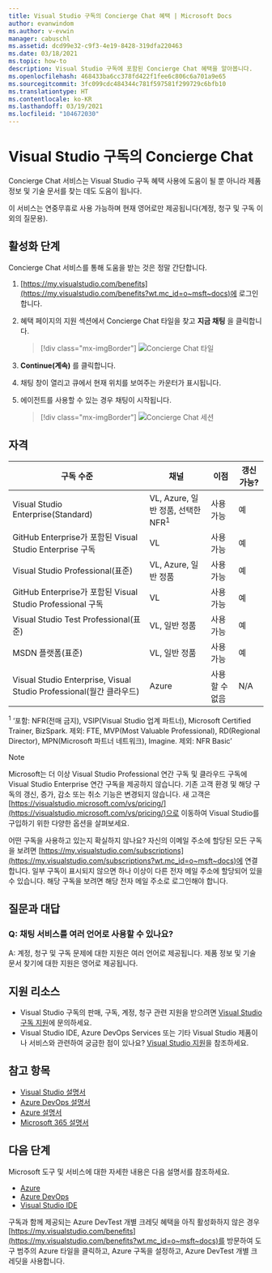 ```yaml
---
title: Visual Studio 구독의 Concierge Chat 혜택 | Microsoft Docs
author: evanwindom
ms.author: v-evwin
manager: cabuschl
ms.assetid: dcd99e32-c9f3-4e19-8428-319dfa220463
ms.date: 03/18/2021
ms.topic: how-to
description: Visual Studio 구독에 포함된 Concierge Chat 혜택을 알아봅니다.
ms.openlocfilehash: 468433ba6cc378fd422f1fee6c806c6a701a9e65
ms.sourcegitcommit: 3fc099cdc484344c781f597581f299729c6bfb10
ms.translationtype: HT
ms.contentlocale: ko-KR
ms.lasthandoff: 03/19/2021
ms.locfileid: "104672030"
---
```

# <a name="concierge-chat-in-visual-studio-subscriptions"></a>Visual Studio 구독의 Concierge Chat
Concierge Chat 서비스는 Visual Studio 구독 혜택 사용에 도움이 될 뿐 아니라 제품 정보 및 기술 문서를 찾는 데도 도움이 됩니다.

이 서비스는 연중무휴로 사용 가능하며 현재 영어로만 제공됩니다(계정, 청구 및 구독 이외의 질문용).

## <a name="activation-steps"></a>활성화 단계
Concierge Chat 서비스를 통해 도움을 받는 것은 정말 간단합니다.
1. [https://my.visualstudio.com/benefits](https://my.visualstudio.com/benefits?wt.mc_id=o~msft~docs)에 로그인합니다.

2. 혜택 페이지의 지원 섹션에서 Concierge Chat 타일을 찾고 **지금 채팅** 을 클릭합니다.
    > [!div class="mx-imgBorder"]
    > ![Concierge Chat 타일](_img/vs-concierge-chat/vs-concierge-chat-tile.png "새 채팅 세션을 시작하려면 '지금 채팅'을 클릭하세요.")

3. **Continue(계속)** 를 클릭합니다.

4. 채팅 창이 열리고 큐에서 현재 위치를 보여주는 카운터가 표시됩니다.

5. 에이전트를 사용할 수 있는 경우 채팅이 시작됩니다.
    > [!div class="mx-imgBorder"]
    > ![Concierge Chat 세션](_img/vs-concierge-chat/vs-concierge-chat-session.png "에이전트가 세션에 조인하면 채팅 세션 창이 표시됩니다.")

## <a name="eligibility"></a>자격
| 구독 수준                                                 |     채널                                            | 이점                                                          | 갱신 가능?    |
|--------------------------------------------------------------------|---------------------------------------------------------|------------------------------------------------------------------|---------------|
| Visual Studio Enterprise(Standard)   | VL, Azure, 일반 정품, 선택한 NFR<sup>1</sup> | 사용 가능       |  예          |
| GitHub Enterprise가 포함된 Visual Studio Enterprise 구독 | VL| 사용 가능       |  예          |
| Visual Studio Professional(표준) | VL, Azure, 일반 정품                                       | 사용 가능                                                            |  예          |
| GitHub Enterprise가 포함된 Visual Studio Professional 구독 | VL | 사용 가능                                                            |  예          |
| Visual Studio Test Professional(표준)                         | VL, 일반 정품                                              | 사용 가능                                             |  예          |
| MSDN 플랫폼(표준)                                          | VL, 일반 정품                                              | 사용 가능                                              |  예          |
| Visual Studio Enterprise, Visual Studio Professional(월간 클라우드) | Azure | 사용할 수 없음 | N/A |

<sup>1</sup> ‘포함: NFR(전매 금지), VSIP(Visual Studio 업계 파트너), Microsoft Certified Trainer, BizSpark.  제외: FTE, MVP(Most Valuable Professional), RD(Regional Director), MPN(Microsoft 파트너 네트워크), Imagine.  제외: NFR Basic’

> [!NOTE]
> Microsoft는 더 이상 Visual Studio Professional 연간 구독 및 클라우드 구독에 Visual Studio Enterprise 연간 구독을 제공하지 않습니다. 기존 고객 환경 및 해당 구독의 갱신, 증가, 감소 또는 취소 기능은 변경되지 않습니다. 새 고객은 [https://visualstudio.microsoft.com/vs/pricing/](https://visualstudio.microsoft.com/vs/pricing/)으로 이동하여 Visual Studio를 구입하기 위한 다양한 옵션을 살펴보세요.

어떤 구독을 사용하고 있는지 확실하지 않나요?  자신의 이메일 주소에 할당된 모든 구독을 보려면 [https://my.visualstudio.com/subscriptions](https://my.visualstudio.com/subscriptions?wt.mc_id=o~msft~docs)에 연결합니다. 일부 구독이 표시되지 않으면 하나 이상이 다른 전자 메일 주소에 할당되어 있을 수 있습니다.  해당 구독을 보려면 해당 전자 메일 주소로 로그인해야 합니다.

## <a name="frequently-asked-questions"></a>질문과 대답
### <a name="q--is-the-chat-service-available-in-multiple-languages"></a>Q:  채팅 서비스를 여러 언어로 사용할 수 있나요?
   A: 계정, 청구 및 구독 문제에 대한 지원은 여러 언어로 제공됩니다.  제품 정보 및 기술 문서 찾기에 대한 지원은 영어로 제공됩니다.

## <a name="support-resources"></a>지원 리소스
- Visual Studio 구독의 판매, 구독, 계정, 청구 관련 지원을 받으려면 [Visual Studio 구독 지원](https://my.visualstudio.com/gethelp)에 문의하세요.
- Visual Studio IDE, Azure DevOps Services 또는 기타 Visual Studio 제품이나 서비스와 관련하여 궁금한 점이 있나요?  [Visual Studio 지원](https://visualstudio.microsoft.com/support/)을 참조하세요.

## <a name="see-also"></a>참고 항목
- [Visual Studio 설명서](/visualstudio/)
- [Azure DevOps 설명서](/azure/devops/)
- [Azure 설명서](/azure/)
- [Microsoft 365 설명서](/microsoft-365/)

## <a name="next-steps"></a>다음 단계
Microsoft 도구 및 서비스에 대한 자세한 내용은 다음 설명서를 참조하세요.
- [Azure](/azure/)
- [Azure DevOps](/azure/devops/)
- [Visual Studio IDE](/visualstudio/)

구독과 함께 제공되는 Azure DevTest 개별 크레딧 혜택을 아직 활성화하지 않은 경우 [https://my.visualstudio.com/benefits](https://my.visualstudio.com/benefits?wt.mc_id=o~msft~docs)를 방문하여 도구 범주의 Azure 타일을 클릭하고, Azure 구독을 설정하고, Azure DevTest 개별 크레딧을 사용합니다.